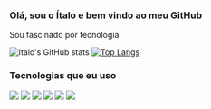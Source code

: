 ### Olá, sou o Ítalo e bem vindo ao meu GitHub
Sou fascinado por tecnologia

![Italo's GitHub stats](https://github-readme-stats.vercel.app/api?username=italobasts&show_icons=true&theme=white)
[![Top Langs](https://github-readme-stats.vercel.app/api/top-langs/?username=italobasts&layout=donut)](https://github.com/italobasts/github-readme-stats)

### Tecnologias que eu uso
<div display="iline_block">
    <img src="https://img.shields.io/badge/Flutter-02569B?style=for-the-badge&logo=flutter&logoColor=white">
    <img src="https://img.shields.io/badge/Dart-0175C2?style=for-the-badge&logo=dart&logoColor=white">
    <img src="https://img.shields.io/badge/Android-3DDC84?style=for-the-badge&logo=android&logoColor=white">
    <img src="https://img.shields.io/badge/Java-ED8B00?style=for-the-badge&logo=openjdk&logoColor=white">
    <img src="https://img.shields.io/badge/PostgreSQL-316192?style=for-the-badge&logo=postgresql&logoColor=white">
    <img src="https://img.shields.io/badge/SQLite-07405E?style=for-the-badge&logo=sqlite&logoColor=white">
</div>
